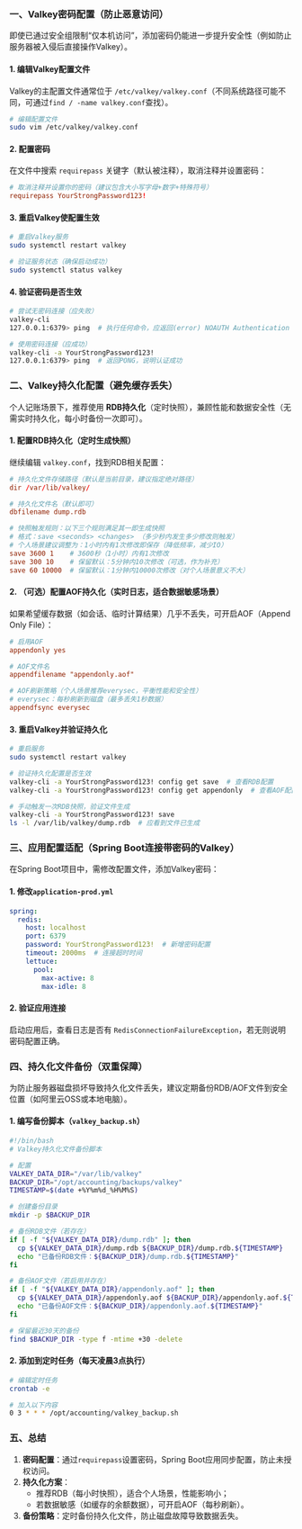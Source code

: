 ### 一、Valkey密码配置（防止恶意访问）
即使已通过安全组限制“仅本机访问”，添加密码仍能进一步提升安全性（例如防止服务器被入侵后直接操作Valkey）。

#### 1. 编辑Valkey配置文件
Valkey的主配置文件通常位于 `/etc/valkey/valkey.conf`（不同系统路径可能不同，可通过`find / -name valkey.conf`查找）。

```bash
# 编辑配置文件
sudo vim /etc/valkey/valkey.conf
```

#### 2. 配置密码
在文件中搜索 `requirepass` 关键字（默认被注释），取消注释并设置密码：
```conf
# 取消注释并设置你的密码（建议包含大小写字母+数字+特殊符号）
requirepass YourStrongPassword123!
```

#### 3. 重启Valkey使配置生效
```bash
# 重启Valkey服务
sudo systemctl restart valkey

# 验证服务状态（确保启动成功）
sudo systemctl status valkey
```

#### 4. 验证密码是否生效
```bash
# 尝试无密码连接（应失败）
valkey-cli
127.0.0.1:6379> ping  # 执行任何命令，应返回(error) NOAUTH Authentication required.

# 使用密码连接（应成功）
valkey-cli -a YourStrongPassword123!
127.0.0.1:6379> ping  # 返回PONG，说明认证成功
```


### 二、Valkey持久化配置（避免缓存丢失）
个人记账场景下，推荐使用 **RDB持久化**（定时快照），兼顾性能和数据安全性（无需实时持久化，每小时备份一次即可）。

#### 1. 配置RDB持久化（定时生成快照）
继续编辑 `valkey.conf`，找到RDB相关配置：
```conf
# 持久化文件存储路径（默认是当前目录，建议指定绝对路径）
dir /var/lib/valkey/

# 持久化文件名（默认即可）
dbfilename dump.rdb

# 快照触发规则：以下三个规则满足其一即生成快照
# 格式：save <seconds> <changes> （多少秒内发生多少修改则触发）
# 个人场景建议调整为：1小时内有1次修改即保存（降低频率，减少IO）
save 3600 1    # 3600秒（1小时）内有1次修改
save 300 10    # 保留默认：5分钟内10次修改（可选，作为补充）
save 60 10000  # 保留默认：1分钟内10000次修改（对个人场景意义不大）
```

#### 2. （可选）配置AOF持久化（实时日志，适合数据敏感场景）
如果希望缓存数据（如会话、临时计算结果）几乎不丢失，可开启AOF（Append Only File）：
```conf
# 启用AOF
appendonly yes

# AOF文件名
appendfilename "appendonly.aof"

# AOF刷新策略（个人场景推荐everysec，平衡性能和安全性）
# everysec：每秒刷新到磁盘（最多丢失1秒数据）
appendfsync everysec
```

#### 3. 重启Valkey并验证持久化
```bash
# 重启服务
sudo systemctl restart valkey

# 验证持久化配置是否生效
valkey-cli -a YourStrongPassword123! config get save  # 查看RDB配置
valkey-cli -a YourStrongPassword123! config get appendonly  # 查看AOF配置（若启用）

# 手动触发一次RDB快照，验证文件生成
valkey-cli -a YourStrongPassword123! save
ls -l /var/lib/valkey/dump.rdb  # 应看到文件已生成
```


### 三、应用配置适配（Spring Boot连接带密码的Valkey）
在Spring Boot项目中，需修改配置文件，添加Valkey密码：

#### 1. 修改`application-prod.yml`
```yaml
spring:
  redis:
    host: localhost
    port: 6379
    password: YourStrongPassword123!  # 新增密码配置
    timeout: 2000ms  # 连接超时时间
    lettuce:
      pool:
        max-active: 8
        max-idle: 8
```

#### 2. 验证应用连接
启动应用后，查看日志是否有 `RedisConnectionFailureException`，若无则说明密码配置正确。


### 四、持久化文件备份（双重保障）
为防止服务器磁盘损坏导致持久化文件丢失，建议定期备份RDB/AOF文件到安全位置（如阿里云OSS或本地电脑）。

#### 1. 编写备份脚本（`valkey_backup.sh`）
```bash
#!/bin/bash
# Valkey持久化文件备份脚本

# 配置
VALKEY_DATA_DIR="/var/lib/valkey"
BACKUP_DIR="/opt/accounting/backups/valkey"
TIMESTAMP=$(date +%Y%m%d_%H%M%S)

# 创建备份目录
mkdir -p $BACKUP_DIR

# 备份RDB文件（若存在）
if [ -f "${VALKEY_DATA_DIR}/dump.rdb" ]; then
  cp ${VALKEY_DATA_DIR}/dump.rdb ${BACKUP_DIR}/dump.rdb.${TIMESTAMP}
  echo "已备份RDB文件：${BACKUP_DIR}/dump.rdb.${TIMESTAMP}"
fi

# 备份AOF文件（若启用并存在）
if [ -f "${VALKEY_DATA_DIR}/appendonly.aof" ]; then
  cp ${VALKEY_DATA_DIR}/appendonly.aof ${BACKUP_DIR}/appendonly.aof.${TIMESTAMP}
  echo "已备份AOF文件：${BACKUP_DIR}/appendonly.aof.${TIMESTAMP}"
fi

# 保留最近30天的备份
find $BACKUP_DIR -type f -mtime +30 -delete
```

#### 2. 添加到定时任务（每天凌晨3点执行）
```bash
# 编辑定时任务
crontab -e

# 加入以下内容
0 3 * * * /opt/accounting/valkey_backup.sh
```


### 五、总结
1. **密码配置**：通过`requirepass`设置密码，Spring Boot应用同步配置，防止未授权访问。  
2. **持久化方案**：  
   - 推荐RDB（每小时快照），适合个人场景，性能影响小；  
   - 若数据敏感（如缓存的余额数据），可开启AOF（每秒刷新）。  
3. **备份策略**：定时备份持久化文件，防止磁盘故障导致数据丢失。  